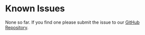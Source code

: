 # Known Issues

None so far. If you find one please submit the issue to our [GitHub Repository](https://github.com/pnp/generator-spfx/issues/new).
